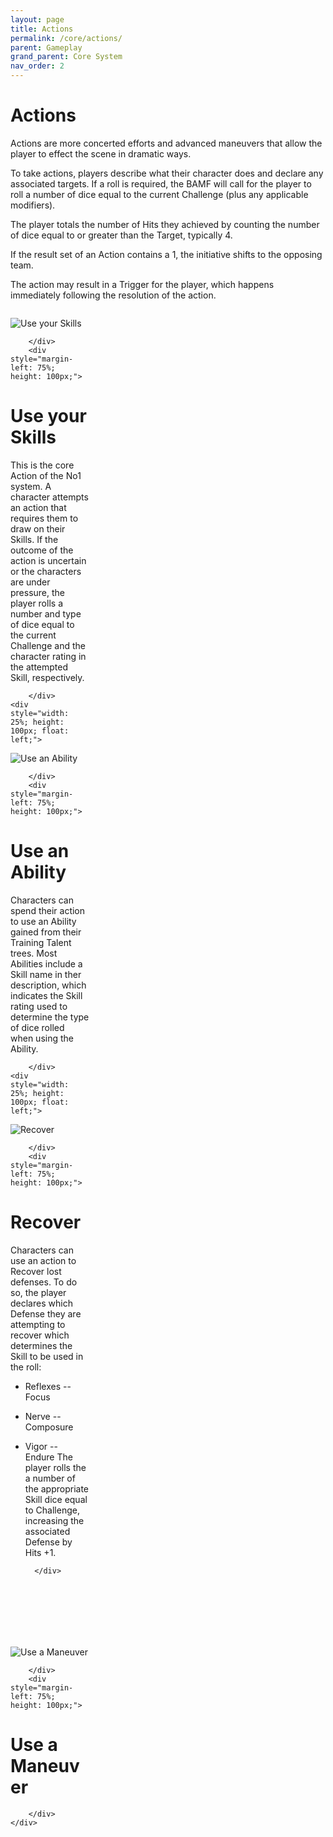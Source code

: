 ```yaml
---
layout: page
title: Actions
permalink: /core/actions/
parent: Gameplay
grand_parent: Core System
nav_order: 2
---
```


# Actions

Actions are more concerted efforts and advanced maneuvers that allow the player to effect the scene in dramatic ways.

To take actions, players describe what their character does and declare any associated targets.  If a roll is required, the BAMF will call for the player to roll a number of dice equal to the current Challenge (plus any applicable modifiers).

The player totals the number of Hits they achieved by counting the number of dice equal to or greater than the Target, typically 4. 

If the result set of an Action contains a 1, the initiative shifts to the opposing team.

The action may result in a Trigger for the player, which happens immediately following the resolution of the action.

<div style="width: 100%;">
    <div style="width: 25%; height: 100px; float: left;"> 

![Use your Skills](/assets/img/action_skills.png)

        </div>
        <div style="margin-left: 75%; height: 100px;"> 

# Use your Skills

This is the core Action of the No1 system.  A character attempts an action that requires them to draw on their Skills.  If the outcome of the action is uncertain or the characters are under pressure, the player rolls a number and type of dice equal to the current Challenge and the character rating in the attempted Skill, respectively.

        </div>
    <div style="width: 25%; height: 100px; float: left;"> 

![Use an Ability](/assets/img/action_ability.png)

        </div>
        <div style="margin-left: 75%; height: 100px;"> 

# Use an Ability

Characters can spend their action to use an Ability gained from their Training Talent trees.  Most Abilities include a Skill name in ther description, which indicates the Skill rating used to determine the type of dice rolled when using the Ability.


        </div>
    <div style="width: 25%; height: 100px; float: left;"> 

![Recover](/assets/img/action_recover.png)

        </div>
        <div style="margin-left: 75%; height: 100px;"> 

# Recover

Characters can use an action to Recover lost defenses.  To do so, the player declares which Defense they are attempting to recover which determines the Skill to be used in the roll:
* Reflexes -- Focus
* Nerve -- Composure
* Vigor -- Endure
The player rolls the a number of the appropriate Skill dice equal to Challenge, increasing the associated Defense by Hits +1.

        </div>
    <div style="width: 25%; height: 100px; float: left;"> 

![Use a Maneuver](/assets/img/action_maneuver.png)

        </div>
        <div style="margin-left: 75%; height: 100px;"> 

# Use a Maneuver


        </div>
    </div>